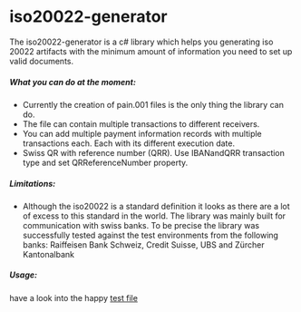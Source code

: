 ﻿# iso20022-generator
The iso20022-generator is a c# library which helps you generating iso 20022 artifacts with the minimum amount of information you need to set up valid documents.

##### What you can do at the moment:
  - Currently the creation of pain.001 files is the only thing the library can do.
  - The file can contain multiple transactions to different receivers. 
  - You can add multiple payment information records with multiple transactions each. Each with its different execution date.
  - Swiss QR with reference number (QRR). Use IBANandQRR transaction type and set QRReferenceNumber property.

##### Limitations:  
  - Although the iso20022 is a standard definition it looks as there are a lot of excess to this standard in the world. The library was mainly built for communication with swiss banks. To be precise the library was successfully tested against the test environments from the following banks: Raiffeisen Bank Schweiz, Credit Suisse, UBS and Zürcher Kantonalbank
  
##### Usage: 
have a look into the happy [test file](https://github.com/enioag/iso20022-generator/blob/master/iso20022-generator/generator-test/GeneratorTest.cs)

